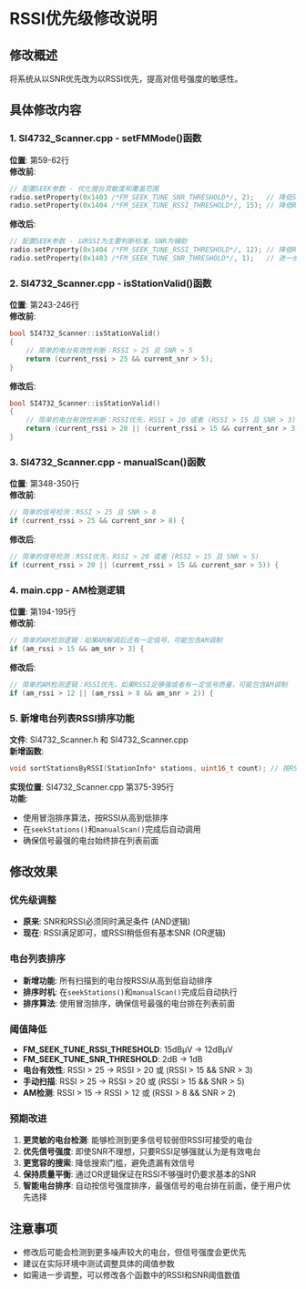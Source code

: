 # RSSI优先级修改说明

## 修改概述
将系统从以SNR优先改为以RSSI优先，提高对信号强度的敏感性。

## 具体修改内容

### 1. SI4732_Scanner.cpp - setFMMode()函数
**位置**: 第59-62行  
**修改前**:
```cpp
// 配置SEEK参数 - 优化搜台灵敏度和覆盖范围
radio.setProperty(0x1403 /*FM_SEEK_TUNE_SNR_THRESHOLD*/, 2);   // 降低SNR阈值到2dB
radio.setProperty(0x1404 /*FM_SEEK_TUNE_RSSI_THRESHOLD*/, 15); // 降低RSSI阈值到15dBµV
```

**修改后**:
```cpp
// 配置SEEK参数 - 以RSSI为主要判断标准，SNR为辅助
radio.setProperty(0x1404 /*FM_SEEK_TUNE_RSSI_THRESHOLD*/, 12); // 降低RSSI阈值到12dBµV (主要判断)
radio.setProperty(0x1403 /*FM_SEEK_TUNE_SNR_THRESHOLD*/, 1);   // 进一步降低SNR阈值到1dB (辅助判断)
```

### 2. SI4732_Scanner.cpp - isStationValid()函数
**位置**: 第243-246行  
**修改前**:
```cpp
bool SI4732_Scanner::isStationValid()
{
    // 简单的电台有效性判断：RSSI > 25 且 SNR > 5
    return (current_rssi > 25 && current_snr > 5);
}
```

**修改后**:
```cpp
bool SI4732_Scanner::isStationValid()
{
    // 简单的电台有效性判断：RSSI优先，RSSI > 20 或者 (RSSI > 15 且 SNR > 3)
    return (current_rssi > 20 || (current_rssi > 15 && current_snr > 3));
}
```

### 3. SI4732_Scanner.cpp - manualScan()函数
**位置**: 第348-350行  
**修改前**:
```cpp
// 简单的信号检测：RSSI > 25 且 SNR > 8
if (current_rssi > 25 && current_snr > 8) {
```

**修改后**:
```cpp
// 简单的信号检测：RSSI优先，RSSI > 20 或者 (RSSI > 15 且 SNR > 5)
if (current_rssi > 20 || (current_rssi > 15 && current_snr > 5)) {
```

### 4. main.cpp - AM检测逻辑
**位置**: 第194-195行  
**修改前**:
```cpp
// 简单的AM检测逻辑：如果AM解调后还有一定信号，可能包含AM调制
if (am_rssi > 15 && am_snr > 3) {
```

**修改后**:
```cpp
// 简单的AM检测逻辑：RSSI优先，如果RSSI足够强或者有一定信号质量，可能包含AM调制
if (am_rssi > 12 || (am_rssi > 8 && am_snr > 2)) {
```

### 5. 新增电台列表RSSI排序功能
**文件**: SI4732_Scanner.h 和 SI4732_Scanner.cpp  
**新增函数**:
```cpp
void sortStationsByRSSI(StationInfo* stations, uint16_t count); // 按RSSI排序电台列表
```

**实现位置**: SI4732_Scanner.cpp 第375-395行  
**功能**: 
- 使用冒泡排序算法，按RSSI从高到低排序
- 在`seekStations()`和`manualScan()`完成后自动调用
- 确保信号最强的电台始终排在列表前面

## 修改效果

### 优先级调整
- **原来**: SNR和RSSI必须同时满足条件 (AND逻辑)
- **现在**: RSSI满足即可，或RSSI稍低但有基本SNR (OR逻辑)

### 电台列表排序
- **新增功能**: 所有扫描到的电台按RSSI从高到低自动排序
- **排序时机**: 在`seekStations()`和`manualScan()`完成后自动执行
- **排序算法**: 使用冒泡排序，确保信号最强的电台排在列表前面

### 阈值降低
- **FM_SEEK_TUNE_RSSI_THRESHOLD**: 15dBµV → 12dBµV
- **FM_SEEK_TUNE_SNR_THRESHOLD**: 2dB → 1dB  
- **电台有效性**: RSSI > 25 → RSSI > 20 或 (RSSI > 15 && SNR > 3)
- **手动扫描**: RSSI > 25 → RSSI > 20 或 (RSSI > 15 && SNR > 5)
- **AM检测**: RSSI > 15 → RSSI > 12 或 (RSSI > 8 && SNR > 2)

### 预期改进
1. **更灵敏的电台检测**: 能够检测到更多信号较弱但RSSI可接受的电台
2. **优先信号强度**: 即使SNR不理想，只要RSSI足够强就认为是有效电台
3. **更宽容的搜索**: 降低搜索门槛，避免遗漏有效信号
4. **保持质量平衡**: 通过OR逻辑保证在RSSI不够强时仍要求基本的SNR
5. **智能电台排序**: 自动按信号强度排序，最强信号的电台排在前面，便于用户优先选择

## 注意事项
- 修改后可能会检测到更多噪声较大的电台，但信号强度会更优先
- 建议在实际环境中测试调整具体的阈值参数
- 如需进一步调整，可以修改各个函数中的RSSI和SNR阈值数值
